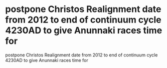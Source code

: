 # postpone Christos Realignment date from 2012 to end of continuum cycle 4230AD to give Anunnaki races time for

postpone Christos Realignment date from 2012 to end of continuum cycle 4230AD to give Anunnaki races time for